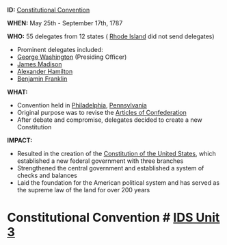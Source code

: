 **ID:** [Constitutional Convention](./../constitutional-convention/)

**WHEN:** May 25th - September 17th, 1787

**WHO:** 55 delegates from 12 states ( [Rhode Island](./../rhode-island/) did not send delegates)
- Prominent delegates included:
 - [George Washington](./../george-washington/) (Presiding Officer)
 - [James Madison](./../james-madison/)
 - [Alexander Hamilton](./../alexander-hamilton/)
 - [Benjamin Franklin](./../benjamin-franklin/)

**WHAT:**
- Convention held in [Philadelphia](./../philadelphia/), [Pennsylvania](./../pennsylvania/)
- Original purpose was to revise the [Articles of Confederation](./../articles-of-confederation/)
- After debate and compromise, delegates decided to create a new Constitution

**IMPACT:**
- Resulted in the creation of the [Constitution of the United States](./../constitution-of-the-united-states/), which established a new federal government with three branches
- Strengthened the central government and established a system of checks and balances
- Laid the foundation for the American political system and has served as the supreme law of the land for over 200 years
# Constitutional Convention # [IDS Unit 3](./../ids-unit-3/)